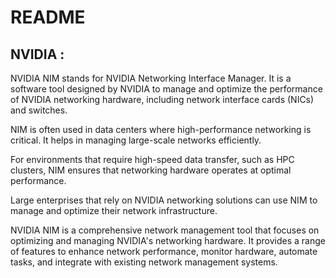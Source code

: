 # README

## NVIDIA : 

NVIDIA NIM stands for NVIDIA Networking Interface Manager. It is a software tool designed by NVIDIA to manage and optimize the performance of NVIDIA networking hardware, including network interface cards (NICs) and switches.

NIM is often used in data centers where high-performance networking is critical. It helps in managing large-scale networks efficiently.

For environments that require high-speed data transfer, such as HPC clusters, NIM ensures that networking hardware operates at optimal performance.

Large enterprises that rely on NVIDIA networking solutions can use NIM to manage and optimize their network infrastructure.

NVIDIA NIM is a comprehensive network management tool that focuses on optimizing and managing NVIDIA's networking hardware. It provides a range of features to enhance network performance, monitor hardware, automate tasks, and integrate with existing network management systems.
